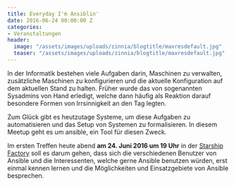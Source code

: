 ```yaml
---
title: Everyday I'm Ansiblin'
date: 2016-06-24 00:00:00 Z
categories:
- Veranstaltungen
header:
  image: "/assets/images/uploads/zinnia/blogtitle/maxresdefault.jpg"
  teaser: "/assets/images/uploads/zinnia/blogtitle/maxresdefault.jpg"
---
```


In der Informatik bestehen viele Aufgaben darin, Maschinen zu verwalten, zusätzliche Maschinen zu konfigurieren und die aktuelle Konfiguration auf dem aktuellen Stand zu halten. Früher wurde das von sogenannten Sysadmins von Hand erledigt, welche dann häufig als Reaktion darauf besondere Formen von Irrsinnigkeit an den Tag legten.

Zum Glück gibt es heutzutage Systeme, um diese Aufgaben zu automatisieren und das Setup von Systemen zu formalisieren. In diesem Meetup geht es um ansible, ein Tool für diesen Zweck.

Im ersten Treffen heute abend **am 24. Juni 2016 um 19 Uhr** in der [Starship Factory](https://starship-factory.ch/anfahrt/) soll es darum gehen, dass sich die verschiedenen Benutzer von Ansible und die Interessenten, welche gerne Ansible benutzen würden, erst einmal kennen lernen und die Möglichkeiten und Einsatzgebiete von Ansible besprechen.
